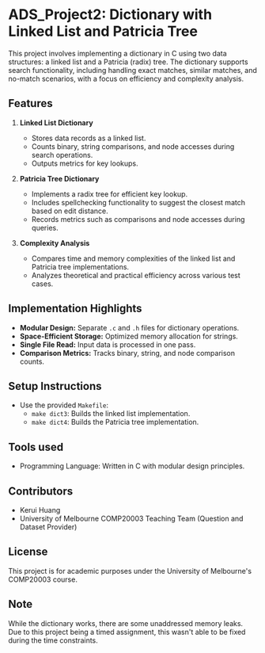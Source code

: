# ADS_Project2: Dictionary with Linked List and Patricia Tree

This project involves implementing a dictionary in C using two data structures: a linked list and a Patricia (radix) tree. The dictionary supports search functionality, including handling exact matches, similar matches, and no-match scenarios, with a focus on efficiency and complexity analysis.

## Features

1. **Linked List Dictionary**
   - Stores data records as a linked list.
   - Counts binary, string comparisons, and node accesses during search operations.
   - Outputs metrics for key lookups.

2. **Patricia Tree Dictionary**
   - Implements a radix tree for efficient key lookup.
   - Includes spellchecking functionality to suggest the closest match based on edit distance.
   - Records metrics such as comparisons and node accesses during queries.

3. **Complexity Analysis**
   - Compares time and memory complexities of the linked list and Patricia tree implementations.
   - Analyzes theoretical and practical efficiency across various test cases.

## Implementation Highlights

- **Modular Design:** Separate `.c` and `.h` files for dictionary operations.
- **Space-Efficient Storage:** Optimized memory allocation for strings.
- **Single File Read:** Input data is processed in one pass.
- **Comparison Metrics:** Tracks binary, string, and node comparison counts.

## Setup Instructions

- Use the provided `Makefile`:
  - `make dict3`: Builds the linked list implementation.
  - `make dict4`: Builds the Patricia tree implementation.

## Tools used  
- Programming Language: Written in C with modular design principles. 

## Contributors
- Kerui Huang
- University of Melbourne COMP20003 Teaching Team (Question and Dataset Provider)

## License
This project is for academic purposes under the University of Melbourne's COMP20003 course.

## Note
While the dictionary works, there are some unaddressed memory leaks. Due to this project being a timed assignment, this wasn't able to be fixed during the time constraints.
